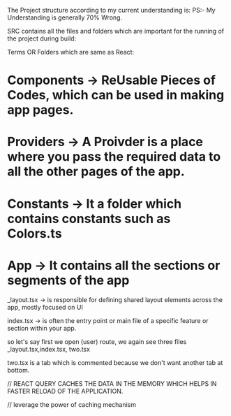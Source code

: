 The Project structure according to my current understanding is:
PS:- My Understanding is generally 70% Wrong.

SRC contains all the files and folders which are important for the running of the project during build:


Terms OR Folders which are same as React:

# Components -> ReUsable Pieces of Codes, which can be used in making app pages.
# Providers -> A Proivder is a place where you pass the required data to all the other pages of the app.



# Constants -> It a folder which contains constants such as Colors.ts
# App -> It contains all the sections or segments of the app

_layout.tsx -> is responsible for defining shared layout elements across the app, mostly focused on UI

index.tsx ->  is often the entry point or main file of a specific feature or section within your app.

so let's say first we open (user) route, we again see three files _layout.tsx,index.tsx, two.tsx

two.tsx is a tab which is commented because we don't want another tab at bottom.



// REACT QUERY CACHES THE DATA IN THE MEMORY WHICH HELPS IN FASTER RELOAD OF THE APPLICATION.

// leverage the power of caching mechanism
